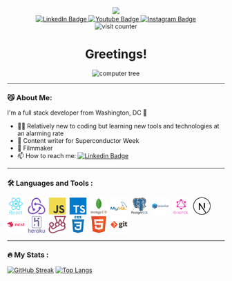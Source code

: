 <div id="header" align="center">
<img src="https://media.giphy.com/media/WUlplcMpOCEmTGBtBW/giphy.gif" width="100" />
<div id="badges">
  <a href="https://www.linkedin.com/in/phil-n-9b2334186/">
  <img src="https://img.shields.io/badge/LinkedIn-blue?style=for-the-badge&logo=linkedin&logoColor=white" alt="LinkedIn Badge"/>
  </a>
   <a href="https://www.youtube.com/philipscottneumann">
  <img src="https://img.shields.io/badge/YouTube-red?style=for-the-badge&logo=youtube&logoColor=white" alt="Youtube Badge"/> 
    </a>
     <a href="https://www.instagram.com/thedukeofburnaby/">
  <img src="https://img.shields.io/badge/Instagram-blue?style=for-the-badge&logo=instagram&logoColor=white" alt="Instagram Badge"/> 
    </a>
  </div>
  <img src="https://komarev.com/ghpvc/?username=your-github-username&style=flat-square&color=blue" alt="visit counter"/>
  <h1>
    Greetings!
  </h1>
  <img src="https://media.giphy.com/media/px8evWjqZcMfuagvav/giphy.gif" alt="computer tree" height="300" />
  </div>
  
  ---
  
  ### 😼 About Me:
  
  I'm a full stack developer from Washington, DC 🦅
  
  - 👨‍💻 Relatively new to coding but learning new tools and technologies at an alarming rate
  - 🌱 Content writer for Superconductor Week
  - 🎥 Filmmaker
  - 📫 How to reach me: [![Linkedin Badge](https://img.shields.io/badge/-moviefan322-blue?style=flat&logo=Linkedin&logoColor=white)]([https://www.linkedin.com/in/phil-n-9b2334186/])

---

### :hammer_and_wrench: Languages and Tools :

<div>
    <img src="https://github.com/devicons/devicon/blob/master/icons/react/react-original-wordmark.svg" title="React" alt="React" width="40" height="40"/>&nbsp;
    <img src="https://github.com/devicons/devicon/blob/master/icons/redux/redux-original.svg" title="Redux" alt="Redux " width="40" height="40"/>&nbsp;
    <img src="https://github.com/devicons/devicon/blob/master/icons/javascript/javascript-original.svg" title="JavaScript" alt="JavaScript" width="40" height="40"/>&nbsp;
     <img src="https://github.com/devicons/devicon/blob/master/icons/typescript/typescript-original.svg" title="TypeScript" alt="TypeScript" width="40" height="40"/>&nbsp;
            <img src="https://github.com/devicons/devicon/blob/master/icons/mongodb/mongodb-original-wordmark.svg" title="MongoDB"  alt="MongoDB" width="40" height="40"/>&nbsp;
    <img src="https://github.com/devicons/devicon/blob/master/icons/mysql/mysql-original-wordmark.svg" title="MySQL"  alt="MySQL" width="40" height="40"/>&nbsp;
      <img src="https://github.com/devicons/devicon/blob/master/icons/postgresql/postgresql-original-wordmark.svg" title="PostgresSQL"  alt="PostgresSQL" width="40" height="40"/>&nbsp;
        <img src="https://github.com/devicons/devicon/blob/master/icons/sequelize/sequelize-original-wordmark.svg" title="Sequelize"  alt="Sequelize" width="40" height="40"/>&nbsp;  
          <img src="https://github.com/devicons/devicon/blob/master/icons/graphql/graphql-plain-wordmark.svg" title="GraphQL"  alt="GraphQL" width="40" height="40"/>&nbsp;
        <img src="https://github.com/devicons/devicon/blob/master/icons/nextjs/nextjs-line.svg" title="NextJS"  alt="NextJS" width="40" height="40"/>&nbsp;
          <img src="https://github.com/devicons/devicon/blob/master/icons/nestjs/nestjs-plain-wordmark.svg" title="NestJS"  alt="NestJS" width="40" height="40"/>&nbsp;
          <img src="https://github.com/devicons/devicon/blob/master/icons/heroku/heroku-original-wordmark.svg" title="Heroku"  alt="Heroku" width="40" height="40"/>&nbsp;
            <img src="https://github.com/devicons/devicon/blob/master/icons/jest/jest-plain.svg" title="Jest"  alt="Jest" width="40" height="40"/>&nbsp;
    <img src="https://github.com/devicons/devicon/blob/master/icons/css3/css3-plain-wordmark.svg"  title="CSS3" alt="CSS" width="40" height="40"/>&nbsp;
  <img src="https://github.com/devicons/devicon/blob/master/icons/html5/html5-original.svg" title="HTML5" alt="HTML" width="40" height="40"/>&nbsp;
  <img src="https://github.com/devicons/devicon/blob/master/icons/git/git-original-wordmark.svg" title="Git" **alt="Git" width="40" height="40"/>
  </div>
  
  ---

### :fire: My Stats :

[![GitHub Streak](https://github-readme-streak-stats.herokuapp.com?user=moviefan322&theme=radical&hide_border=true&date_format=n%2Fj%5B%2FY%5D)](https://git.io/streak-stats)
[![Top Langs](https://github-readme-stats.vercel.app/api/top-langs/?username=moviefan322&layout=compact&theme=vision-friendly-dark)](https://github.com/anuraghazra/github-readme-stats)


<!--
**moviefan322/moviefan322** is a ✨ _special_ ✨ repository because its `README.md` (this file) appears on your GitHub profile.

Here are some ideas to get you started:

- 🔭 I’m currently working on ...
- 🌱 I’m currently learning ...
- 👯 I’m looking to collaborate on ...
- 🤔 I’m looking for help with ...
- 💬 Ask me about ...
- 📫 How to reach me: ...
- 😄 Pronouns: ...
- ⚡ Fun fact: ...
https://media.giphy.com/media/WUlplcMpOCEmTGBtBW/giphy.gif
-->

